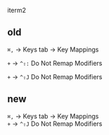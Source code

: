 iterm2


## old
`⌘,` -> Keys tab -> Key Mappings

`+` ->   `^⇧:` Do Not Remap Modifiers

`+` ->   `^⇧J` Do Not Remap Modifiers


## new


`⌘,` -> Keys tab -> Key Mappings  
`+` ->   `^⇧J` Do Not Remap Modifiers
